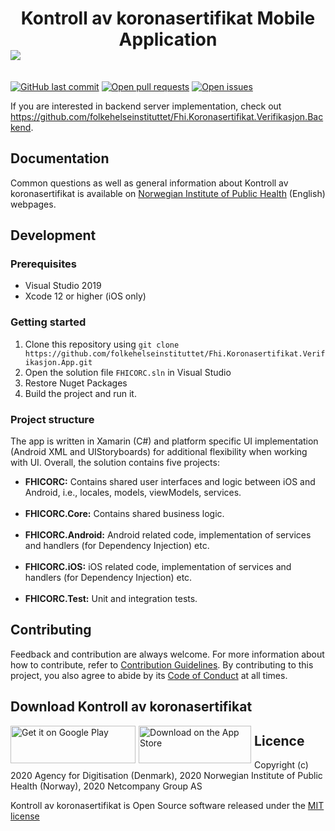 <h1 align="center"> Kontroll av koronasertifikat Mobile Application <br/><img style="margin-right: 1%; margin-bottom: 0.5em; float: left;" src="https://github.com/folkehelseinstituttet/Fhi.Koronasertifikat.Verifikasjon.App/blob/feature/README/FHICORC/Resources/Logo.png"> </h1>
<br/>

[![GitHub last commit](https://img.shields.io/github/last-commit/folkehelseinstituttet/Fhi.Koronasertifikat.Verifikasjon.App)](https://github.com/folkehelseinstituttet/Fhi.Koronasertifikat.Verifikasjon.App/commits)
[![Open pull requests](https://img.shields.io/github/issues-pr/folkehelseinstituttet/Fhi.Koronasertifikat.Verifikasjon.App)](https://github.com/folkehelseinstituttet/Fhi.Koronasertifikat.Verifikasjon.App/pulls)
[![Open issues](https://img.shields.io/github/issues/folkehelseinstituttet/Fhi.Koronasertifikat.Verifikasjon.App)](https://github.com/folkehelseinstituttet/Fhi.Koronasertifikat.Verifikasjon.App/issues)

If you are interested in backend server implementation, check out https://github.com/folkehelseinstituttet/Fhi.Koronasertifikat.Verifikasjon.Backend.

## Documentation

Common questions as well as general information about Kontroll av koronasertifikat is available on [Norwegian Institute of Public Health](https://www.helsenorge.no/koronasertifikat/) (English) webpages.


## Development
### Prerequisites
- Visual Studio 2019
- Xcode 12 or higher (iOS only)

### Getting started
1. Clone this repository using `git clone https://github.com/folkehelseinstituttet/Fhi.Koronasertifikat.Verifikasjon.App.git`
2. Open the solution file `FHICORC.sln` in Visual Studio
3. Restore Nuget Packages
4. Build the project and run it.

### Project structure
The app is written in Xamarin (C#) and platform specific UI implementation (Android XML and UIStoryboards) for additional flexibility when working with UI.
Overall, the solution contains five projects:
- **FHICORC:** Contains shared user interfaces and logic between iOS and Android, i.e., locales, models, viewModels, services.<br/><br/>
- **FHICORC.Core:** Contains shared business logic. <br/><br/>
- **FHICORC.Android:** Android related code, implementation of services and handlers (for Dependency Injection) etc.<br/><br/>
- **FHICORC.iOS:** iOS related code, implementation of services and handlers (for Dependency Injection) etc.<br/><br/>
- **FHICORC.Test:** Unit and integration tests.

## Contributing
Feedback and contribution are always welcome. For more information about how to contribute, refer to [Contribution Guidelines](CONTRIBUTING.md). By contributing to this project, you also agree to abide by its [Code of Conduct](CODE_OF_CONDUCT.md) at all times.

## Download Kontroll av koronasertifikat
<a href="https://play.google.com/store/apps/details?id=no.fhi.KoronasertifikatKontrollapp&gl"><img style="margin-right: 1%; margin-bottom: 0.5em; float: left;" src="https://www.helsenorge.no/globalassets/mobilapp/badges/google-play-badge-en.png" width="200" height="60" alt="Get it on Google Play"></a>
<a href="https://apps.apple.com/no/app/kontroll-av-koronasertifikat/id1568677698"><img style="margin-right: 1%; margin-bottom: 0.5em; float: left;" src="https://www.helsenorge.no/globalassets/mobilapp/badges/apple-app-store-badge-en.png" width="180" height="60" alt="Download on the App Store"></a>


## Licence
Copyright (c) 2020 Agency for Digitisation (Denmark), 2020 Norwegian Institute of Public Health (Norway), 2020 Netcompany Group AS

Kontroll av koronasertifikat is Open Source software released under the [MIT license](LICENSE.md)



